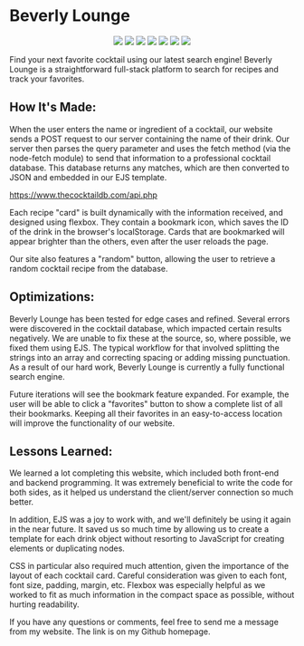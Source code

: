 # Beverly Lounge

<p align="center">
    <img src="https://img.shields.io/static/v1?label=|&message=HTML5&color=a33550&style=plastic&logo=html5"/>
    <img src="https://img.shields.io/static/v1?label=|&message=CSS3&color=a33550&style=plastic&logo=css3"/>
<!--     <img src="https://img.shields.io/static/v1?label=|&message=SASS&color=2b625f&style=plastic&logo=sass"/> -->
<!--     <img src="https://img.shields.io/static/v1?label=|&message=BOOTSTRAP&color=316c5e&style=plastic&logo=bootstrap"/> -->
    <img src="https://img.shields.io/static/v1?label=|&message=JAVASCRIPT&color=35a34d&style=plastic&logo=javascript"/>
    <img src="https://img.shields.io/static/v1?label=|&message=NODE.JS&color=35a34d&style=plastic&logo=node.js"/>
    <img src="https://img.shields.io/static/v1?label=|&message=EXPRESS&color=35a34d&style=plastic&logo=express"/>
    <img src="https://img.shields.io/static/v1?label=|&message=EJS&color=35a34d&style=plastic&logo=ejs"/>
    <!-- <img src="https://img.shields.io/static/v1?label=|&message=REACT.JS&color=35a34d&style=plastic&logo=react"/> -->
    <!-- <img src="https://img.shields.io/static/v1?label=|&message=REACT.NATIVE&color=35a34d&style=plastic&logo=react"/> -->
<!--     <img src="https://img.shields.io/static/v1?label=|&message=TYPESCRIPT&color=4a935c&style=plastic&logo=typescript"/> -->
<!--     <img src="https://img.shields.io/static/v1?label=|&message=PYTHON&color=52985b&style=plastic&logo=python"/> -->
<!--     <img src="https://img.shields.io/static/v1?label=|&message=JAVA&color=cdf998&style=plastic&logo=java"/> -->
<!--     <img src="https://img.shields.io/static/v1?label=|&message=SOLIDITY&color=8fbc56&style=plastic&logo=solidity"/> -->
<!--     <img src="https://img.shields.io/static/v1?label=|&message=SELENIUM&color=cdf998&style=plastic&logo=selenium"/> -->
<!--     <img src="https://img.shields.io/static/v1?label=|&message=AWS&color=98bf53&style=plastic&logo=amazon"/> -->
<!--     <img src="https://img.shields.io/static/v1?label=|&message=WORDPRESS&color=cdd148&style=plastic&logo=wordpress"/> -->
<!--     <img src="https://img.shields.io/static/v1?label=|&message=ADOBE&color=98bf53&style=plastic&logo=adobe"/> -->
    <!-- <img src="https://img.shields.io/static/v1?label=|&message=MONGO-DB&color=359ba3&style=plastic&logo=mongodb"/> -->
<!--     <img src="https://img.shields.io/static/v1?label=|&message=WEBPACK&color=bbb111&style=plastic&logo=webpack"/> -->
<!--     <img src="https://img.shields.io/static/v1?label=|&message=LINUX&color=bbb111&style=plastic&logo=linux"/> -->
    <img src="https://img.shields.io/static/v1?label=|&message=GIT&color=359ba3&style=plastic&logo=git"/>
<!--     <img src="https://img.shields.io/static/v1?label=|&message=FIREBASE&color=cbb148&style=plastic&logo=firebase"/> -->
</p>

<!-- https://golden-goblet-lounge.herokuapp.com/ -->

Find your next favorite cocktail using our latest search engine! Beverly Lounge is a straightforward full-stack platform to search for recipes and track your favorites.

## How It's Made:

When the user enters the name or ingredient of a cocktail, our website sends a POST request to our server containing the name of their drink. Our server then parses the query parameter and uses the fetch method (via the node-fetch module) to send that information to a professional cocktail database. This database returns any matches, which are then converted to JSON and embedded in our EJS template.

https://www.thecocktaildb.com/api.php

Each recipe "card" is built dynamically with the information received, and designed using flexbox. They contain a bookmark icon, which saves the ID of the drink in the browser's localStorage. Cards that are bookmarked will appear brighter than the others, even after the user reloads the page.

Our site also features a "random" button, allowing the user to retrieve a random cocktail recipe from the database.

## Optimizations:

Beverly Lounge has been tested for edge cases and refined. Several errors were discovered in the cocktail database, which impacted certain results negatively. We are unable to fix these at the source, so, where possible, we fixed them using EJS. The typical workflow for that involved splitting the strings into an array and correcting spacing or adding missing punctuation. As a result of our hard work, Beverly Lounge is currently a fully functional search engine.

Future iterations will see the bookmark feature expanded. For example, the user will be able to click a "favorites" button to show a complete list of all their bookmarks. Keeping all their favorites in an easy-to-access location will improve the functionality of our website.

## Lessons Learned:

We learned a lot completing this website, which included both front-end and backend programming. It was extremely beneficial to write the code for both sides, as it helped us understand the client/server connection so much better.

In addition, EJS was a joy to work with, and we'll definitely be using it again in the near future. It saved us so much time by allowing us to create a template for each drink object without resorting to JavaScript for creating elements or duplicating nodes.

CSS in particular also required much attention, given the importance of the layout of each cocktail card. Careful consideration was given to each font, font size, padding, margin, etc. Flexbox was especially helpful as we worked to fit as much information in the compact space as possible, without hurting readability.

If you have any questions or comments, feel free to send me a message from my website. The link is on my Github homepage.